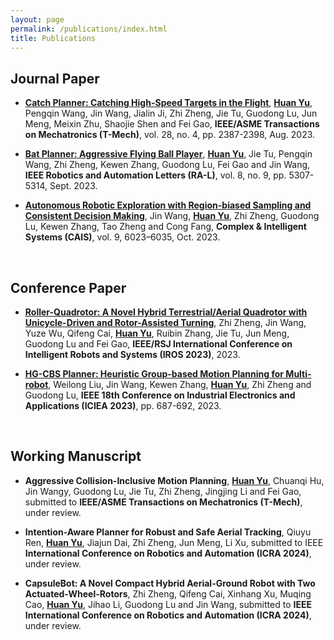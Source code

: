 ```yaml
---
layout: page
permalink: /publications/index.html
title: Publications
---
```


<!-- Lastest Update: 20th Oct 2023&nbsp;  [中文版本 (Chinese Version)](https://caihanlin.com/file/publications-zh/) -->
## Journal Paper

- [**Catch Planner: Catching High-Speed Targets in the Flight**](https://ieeexplore.ieee.org/document/10175023), <u>**Huan Yu**</u>, Pengqin Wang, Jin Wang, Jialin Ji, Zhi Zheng, Jie Tu, Guodong Lu, Jun Meng, Meixin Zhu, Shaojie Shen and Fei Gao, **IEEE/ASME Transactions on Mechatronics (T-Mech)**, vol. 28, no. 4, pp. 2387-2398, Aug. 2023.
- [**Bat Planner: Aggressive Flying Ball Player**](https://ieeexplore.ieee.org/document/10175552), <u>**Huan Yu**</u>, Jie Tu, Pengqin Wang, Zhi Zheng, Kewen Zhang, Guodong Lu, Fei Gao and Jin Wang, **IEEE Robotics and Automation Letters (RA-L)**, vol. 8, no. 9, pp. 5307-5314, Sept. 2023.
- [**Autonomous Robotic Exploration with Region-biased Sampling and Consistent Decision Making**](https://link.springer.com/article/10.1007/s40747-023-01143-y), Jin Wang, <u>**Huan Yu**</u>, Zhi Zheng, Guodong Lu, Kewen Zhang, Tao Zheng and Cong Fang, **Complex & Intelligent Systems (CAIS)**, vol. 9, 6023–6035, Oct. 2023.
  

  <br>


## Conference Paper

- [**Roller-Quadrotor: A Novel Hybrid Terrestrial/Aerial Quadrotor with Unicycle-Driven and Rotor-Assisted Turning**](https://arxiv.org/abs/2303.00668), Zhi Zheng, Jin Wang, Yuze Wu, Qifeng Cai, <u>**Huan Yu**</u>, Ruibin Zhang, Jie Tu, Jun Meng, Guodong Lu and Fei Gao, **IEEE/RSJ International Conference on Intelligent Robots and Systems (IROS 2023)**, 2023.
- [**HG-CBS Planner: Heuristic Group-based Motion Planning for Multi-robot**](https://ieeexplore.ieee.org/document/10241787), Weilong Liu, Jin Wang, Kewen Zhang, <u>**Huan Yu**</u>, Zhi Zheng and Guodong Lu, **IEEE 18th Conference on Industrial Electronics and Applications (ICIEA 2023)**, pp. 687-692, 2023.


  <br>



## Working Manuscript

- **Aggressive Collision-Inclusive Motion Planning**, <u>**Huan Yu**</u>, Chuanqi Hu, Jin Wangy, Guodong Lu, Jie Tu, Zhi Zheng, Jingjing Li and Fei Gao, submitted to **IEEE/ASME Transactions on Mechatronics (T-Mech)**, under review.
- **Intention-Aware Planner for Robust and Safe Aerial Tracking**, Qiuyu Ren, <u>**Huan Yu**</u>, Jiajun Dai, Zhi Zheng, Jun Meng, Li Xu, submitted to IEEE **International Conference on Robotics and Automation (ICRA 2024)**, under review.
- **CapsuleBot: A Novel Compact Hybrid Aerial-Ground Robot with Two Actuated-Wheel-Rotors**, Zhi Zheng, Qifeng Cai, Xinhang Xu, Muqing Cao, <u>**Huan Yu**</u>, Jihao Li, Guodong Lu and Jin Wang, submitted to **IEEE International Conference on Robotics and Automation (ICRA 2024)**, under review.


  <br>

<!-- ---

## Undergraduate Thesis

- Hybrid Detection Mechanism for Spoofing Attacks in Bluetooth Low Energy Networks<br>**Hanlin Cai** (Advisor: Zhezhuang Xu). Final Year Project. Under working<br>Expect to submit a research paper to IEEE Internet of Things Journal.

- [Industrial Inspection System based on Intelligent IoT and Bionic Quadruped Robot](https://caihanlin.com/mypaper/thesis/IP-report.pdf)<br>**Hanlin Cai** (Advisor: Zhezhuang Xu). Intern Program for Junior.<br>Industrial Placement Report in [Huading Tech](http://www.hdim.com.cn/) and [IACTIP Lab](https://dqxy.fzu.edu.cn/info/1023/2571.htm)<br>

  <br> -->
